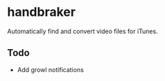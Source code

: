 handbraker
==========

Automatically find and convert video files for iTunes.

Todo
----

* Add growl notifications